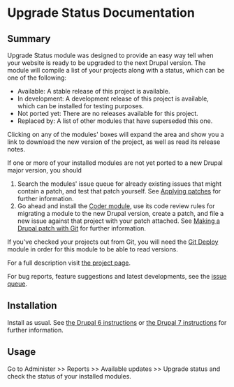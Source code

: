 # Upgrade Status Documentation

## Summary

Upgrade Status module was designed to provide an easy way tell when your website is ready to be upgraded to the next Drupal version. The module will compile a list of your projects along with a status, which can be one of the following:

* Available: A stable release of this project is available.
* In development: A development release of this project is available, which can be installed for testing purposes.
* Not ported yet: There are no releases available for this project.
* Replaced by: A list of other modules that have superseded this one.

Clicking on any of the modules' boxes will expand the area and show you a link to download the new version of the project, as well as read its release notes.

If one or more of your installed modules are not yet ported to a new Drupal
major version, you should

1. Search the modules' issue queue for already existing issues that might contain a patch, and test that patch yourself.  See [Applying patches](https://drupal.org/patch/apply) for further information.
1. Go ahead and install the [Coder module](https://drupal.org/project/coder), use its code review rules for migrating a module to the new Drupal version, create a patch, and file a new issue against that project with your patch attached.  See [Making a Drupal patch with Git](https://drupal.org/patch) for further information.

If you've checked your projects out from Git, you will need the [Git Deploy](http://drupal.org/project/git_deploy) module in order for this module to be
able to read versions.

For a full description visit [the project page](https://drupal.org/project/upgrade_status).

For bug reports, feature suggestions and latest developments, see the [issue queue](https://drupal.org/project/issues/upgrade_status).

## Installation

Install as usual. See [the Drupal 6 instructions](https://drupal.org/node/70151) or [the Drupal 7 instructions](https://www.drupal.org/docs/7/extend/installing-modules) for further information.

## Usage

Go to Administer >> Reports >> Available updates >> Upgrade status and check the status of your installed modules.
